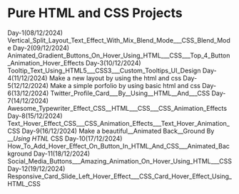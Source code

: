 # Pure HTML and CSS Projects
Day-1(08/12/2024)
    Vertical_Split_Layout_Text_Effect_With_Mix_Blend_Mode___CSS_Blend_Mode
Day-2(09/12/2024)
    Animated_Gradient_Buttons_On_Hover_Using_HTML___CSS___Top_4_Button_Animation_Hover_Effects
Day-3(10/12/2024)
    Tooltip_Text_Using_HTML5___CSS3___Custom_Tooltips_UI_Design
Day-4(11/12/2024)
    Make a new layout by using the html and css 
Day-5(12/12/2024)
    Make a simple porfolio   by using basic html and css
Day-6(13/12/2024)
    Twitter_Profile_Card___By__Using__HTML__And___CSS
Day-7(14/12/2024)
    Awesome_Typewriter_Effect_CSS__HTML___CSS___CSS_Animation_Effects
Day-8(15/12/2024)
    Text_Hover_Effect_CSS___CSS_Animation_Effects___Text_Hover_Animation_CSS
Day-9(16/12/2024)
    Make a beautiful__Animated Back__Ground By ___Using HTNL_ CSS
Day-10(17/12/2024)
  How_To_Add_Hover_Effect_On_Button_In_HTML_And_CSS___Animated_Background
Day-11(18/12/2024)
    Social_Media_Buttons___Amazing_Animation_On_Hover_Using_HTML___CSS
Day-12(19/12/2024)
    Responsive_Card_Slide_Left_Hover_Effect___CSS_Card_Hover_Effect_Using_HTML_CSS

   

    